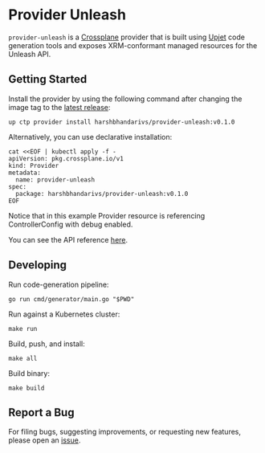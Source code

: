 # Provider Unleash

`provider-unleash` is a [Crossplane](https://crossplane.io/) provider that
is built using [Upjet](https://github.com/crossplane/upjet) code
generation tools and exposes XRM-conformant managed resources for the
Unleash API.

## Getting Started

Install the provider by using the following command after changing the image tag
to the [latest release](https://marketplace.upbound.io/providers/harshbhandarivs/provider-unleash):
```
up ctp provider install harshbhandarivs/provider-unleash:v0.1.0
```

Alternatively, you can use declarative installation:
```
cat <<EOF | kubectl apply -f -
apiVersion: pkg.crossplane.io/v1
kind: Provider
metadata:
  name: provider-unleash
spec:
  package: harshbhandarivs/provider-unleash:v0.1.0
EOF
```

Notice that in this example Provider resource is referencing ControllerConfig with debug enabled.

You can see the API reference [here](https://doc.crds.dev/github.com/harshbhandarivs/provider-unleash).

## Developing

Run code-generation pipeline:
```console
go run cmd/generator/main.go "$PWD"
```

Run against a Kubernetes cluster:

```console
make run
```

Build, push, and install:

```console
make all
```

Build binary:

```console
make build
```

## Report a Bug

For filing bugs, suggesting improvements, or requesting new features, please
open an [issue](https://github.com/harshbhandarivs/provider-unleash/issues).
